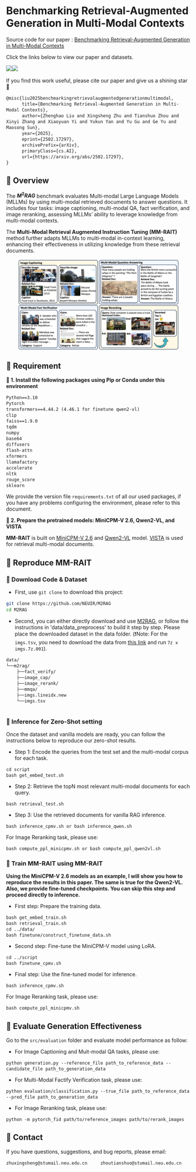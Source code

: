 # Benchmarking Retrieval-Augmented Generation in Multi-Modal Contexts
Source code for our paper : [Benchmarking Retrieval-Augmented Generation in Multi-Modal Contexts](https://arxiv.org/abs/2502.17297)

Click the links below to view our paper and datasets.

<a href='https://arxiv.org/abs/2502.17297'><img src='https://img.shields.io/badge/Paper-Arxiv-red'></a><a href='https://huggingface.co/datasets/whalezzz/M2RAG'><img src='https://img.shields.io/badge/%F0%9F%A4%97%20Hugging%20Face-M2RAG-blue'></a>

If you find this work useful, please cite our paper  and give us a shining star 🌟

```
@misc{liu2025benchmarkingretrievalaugmentedgenerationmultimodal,
      title={Benchmarking Retrieval-Augmented Generation in Multi-Modal Contexts}, 
      author={Zhenghao Liu and Xingsheng Zhu and Tianshuo Zhou and Xinyi Zhang and Xiaoyuan Yi and Yukun Yan and Yu Gu and Ge Yu and Maosong Sun},
      year={2025},
      eprint={2502.17297},
      archivePrefix={arXiv},
      primaryClass={cs.AI},
      url={https://arxiv.org/abs/2502.17297}, 
}
```


## 🎃 Overview

The **$M^2RAG$** benchmark evaluates Multi-modal Large Language Models (MLLMs) by using multi-modal retrieved documents to answer questions. It includes four tasks: image captioning, multi-modal QA, fact verification, and image reranking, assessing MLLMs’ ability to leverage knowledge from multi-modal contexts. 

The **Multi-Modal Retrieval Augmented Instruction Tuning (MM-RAIT)** method further adapts MLLMs to multi-modal in-context learning, enhancing their effectiveness in utilizing knowledge from these retrieval documents.


<p align="center">
  <img align="middle" src="assets/m2rag.png" height="250" alt="m2rag"/>
</p>

## 🎃 Requirement
**🌵 1. Install the following packages using Pip or Conda under this environment**

```
Python==3.10
Pytorch
transformers==4.44.2 (4.46.1 for finetune qwen2-vl)
clip
faiss==1.9.0
tqdm
numpy
base64
diffusers
flash-attn
xformers
llamafactory
accelerate
nltk
rouge_score
sklearn
```
We provide the version file `requirements.txt` of all our used packages, if you have any problems configuring the environment, please refer to this document.

**🌵 2. Prepare the pretrained models: MiniCPM-V 2.6, Qwen2-VL, and VISTA**

**MM-RAIT** is built on [MiniCPM-V 2.6](https://huggingface.co/openbmb/MiniCPM-V-2_6) and [Qwen2-VL](https://huggingface.co/Qwen/Qwen2-VL-7B-Instruct) model. [VISTA](https://huggingface.co/BAAI/bge-visualized) is used for retrieval multi-modal documents.

## 🎃 Reproduce MM-RAIT

### 🌵 Download Code & Dataset
* First, use `git clone` to download this project:
```bash
git clone https://github.com/NEUIR/M2RAG
cd M2RAG
```
* Second, you can either directly download and use [M2RAG](https://huggingface.co/datasets/whalezzz/M2RAG), or follow the instructions in 'data/data_preprocess' to build it step by step. Please place the downloaded dataset in the data folder.
(❗️Note: For the ```imgs.tsv```, you need to download the data from [this link](https://drive.google.com/drive/folders/1ApfD-RzvJ79b-sLeBx1OaiPNUYauZdAZ?usp=sharing) and run ```7z x imgs.7z.001```).

```
data/
└──m2rag/
    ├──fact_verify/
    ├──image_cap/
    ├──image_rerank/
    ├──mmqa/
    ├──imgs.lineidx.new
    └──imgs.tsv
    
```
### 🌵 Inference for Zero-Shot setting
Once the dataset and vanilla models are ready, you can follow the instructions below to reproduce our zero-shot results.

* Step 1: Encode the queries from the test set and the multi-modal corpus for each task.
```
cd script
bash get_embed_test.sh
```

* Step 2: Retrieve the topN most relevant multi-modal documents for each query.
```
bash retrieval_test.sh
```
* Step 3: Use the retrieved documents for vanilla RAG inference.
```
bash inference_cpmv.sh or bash inference_qwen.sh
```
For Image Reranking task, please use:
```
bash compute_ppl_minicpmv.sh or bash compute_ppl_qwen2vl.sh
```
### 🌵 Train MM-RAIT using MM-RAIT
**Using the MiniCPM-V 2.6 models as an example, I will show you how to reproduce the results in this paper. The same is true for the Qwen2-VL. Also, we provide fine-tuned checkpoints. You can skip this step and proceed directly to inference.**

* First step: Prepare the training data.
```
bash get_embed_train.sh
bash retrieval_train.sh
cd ../data/
bash finetune/construct_finetune_data.sh
```

* Second step: Fine-tune the MiniCPM-V model using LoRA.
```
cd ../script
bash finetune_cpmv.sh
```

* Final step: Use the fine-tuned model for inference.
```
bash inference_cpmv.sh
```
For Image Reranking task, please use:
```
bash compute_ppl_minicpmv.sh
```
## 🎃 Evaluate Generation Effectiveness
Go to the ``src/evaluation`` folder and evaluate model performance as follow:
* For Image Captioning and Muit-modal QA tasks, please use:
```
python generation.py --reference_file path_to_reference_data --candidate_file path_to_generation_data
```
* For Multi-Modal Factify Verification task, please use:
```
python evaluation/classification.py --true_file path_to_reference_data --pred_file path_to_generation_data
```
* For Image Reranking task, please use:
```
python -m pytorch_fid path/to/reference_images path/to/rerank_images
```

## 🎃 Contact
If you have questions, suggestions, and bug reports, please email:
```bash
zhuxingsheng@stumail.neu.edu.cn     zhoutianshuo@stumail.neu.edu.cn 
```